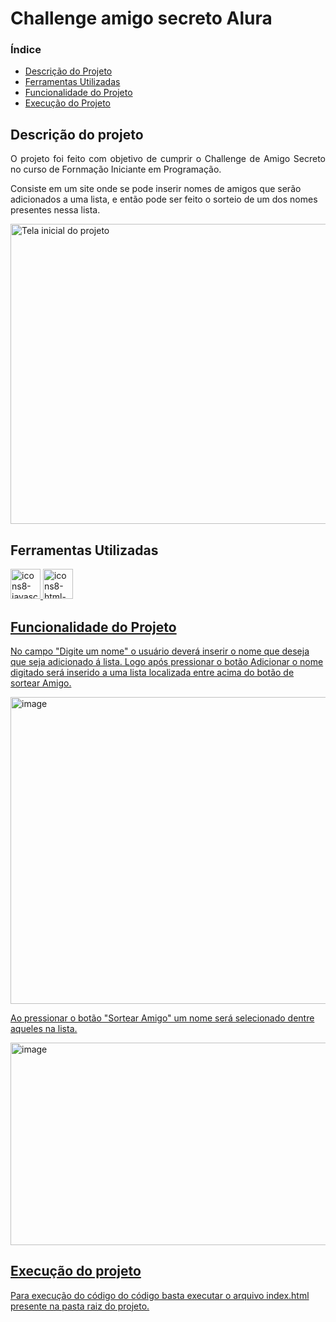 # Challenge amigo secreto Alura
### Índice
  - [Descrição do Projeto](#descrição-do-projeto)
  - [Ferramentas Utilizadas](#ferramentas-utilizadas)
  - [Funcionalidade do Projeto](#funcionalidade-do-projeto)
  - [Execução do Projeto](#execução-do-projeto)

## Descrição do projeto
<p align="justify">
  O projeto foi feito com objetivo de cumprir o Challenge de Amigo Secreto no curso de Fornmação Iniciante em Programação.
  
  Consiste em um site onde se pode inserir nomes de amigos que serão adicionados a uma lista, e então pode ser feito o sorteio de um dos nomes presentes nessa lista.

  
  <img width="640" height="480" alt="Tela inicial do projeto" src="https://github.com/user-attachments/assets/3b5c62a4-a2c3-4a01-8bf0-545affa46cf8" />
</p>

## Ferramentas Utilizadas
<a href="https://developer.mozilla.org/pt-BR/docs/Web/JavaScript" target="_blank"><img width="48" height="48" alt="icons8-javascript-48" src="https://github.com/user-attachments/assets/fb80090f-a7c4-469e-b390-5edfe1b9f4c5" />
<a href="https://developer.mozilla.org/pt-BR/docs/Web/HTML" target="_blank"><img width="48" height="48" alt="icons8-html-5-48" src="https://github.com/user-attachments/assets/2f5190e1-a292-4dc5-a5bb-a806dbb15d4b" />

## Funcionalidade do Projeto
No campo "Digite um nome" o usuário deverá inserir o nome que deseja que seja adicionado á lista. Logo após pressionar o botão Adicionar o nome digitado será inserido a uma lista localizada entre acima do botão de sortear Amigo.

<img width="717" height="491" alt="image" src="https://github.com/user-attachments/assets/7ab97f26-5594-468c-b531-d1a3b807c255" />

Ao pressionar o botão "Sortear Amigo" um nome será selecionado dentre aqueles na lista.

<img width="668" height="324" alt="image" src="https://github.com/user-attachments/assets/e9d4f52a-7557-4975-ab9a-94d4f4ae70c2" />

## Execução do projeto
Para execução do código do código basta executar o arquivo index.html presente na pasta raiz do projeto.
